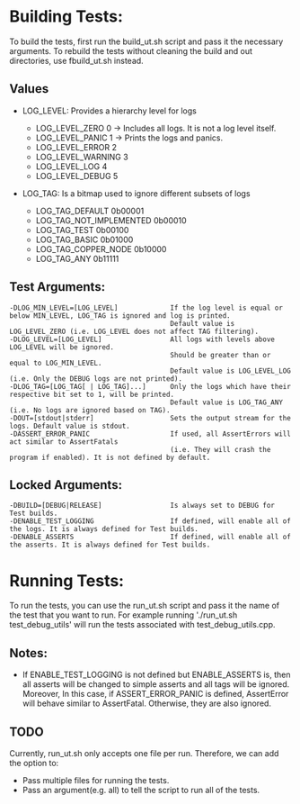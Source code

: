# Building Tests:
To build the tests, first run the build_ut.sh script and pass it the necessary arguments.
To rebuild the tests without cleaning the build and out directories, use fbuild_ut.sh instead.

## Values
* LOG_LEVEL:                Provides a hierarchy level for logs
    * LOG_LEVEL_ZERO     0 -> Includes all logs. It is not a log level itself.
    * LOG_LEVEL_PANIC    1 -> Prints the logs and panics.
    * LOG_LEVEL_ERROR    2
    * LOG_LEVEL_WARNING  3
    * LOG_LEVEL_LOG      4
    * LOG_LEVEL_DEBUG    5

* LOG_TAG:                  Is a bitmap used to ignore different subsets of logs
    * LOG_TAG_DEFAULT             0b00001
    * LOG_TAG_NOT_IMPLEMENTED     0b00010
    * LOG_TAG_TEST                0b00100
    * LOG_TAG_BASIC               0b01000
    * LOG_TAG_COPPER_NODE         0b10000
    * LOG_TAG_ANY                 0b11111

## Test Arguments:
    -DLOG_MIN_LEVEL=[LOG_LEVEL]             If the log level is equal or below MIN_LEVEL, LOG_TAG is ignored and log is printed. 
                                            Default value is LOG_LEVEL_ZERO (i.e. LOG_LEVEL does not affect TAG filtering).
    -DLOG_LEVEL=[LOG_LEVEL]                 All logs with levels above LOG_LEVEL will be ignored.
                                            Should be greater than or equal to LOG_MIN_LEVEL.
                                            Default value is LOG_LEVEL_LOG (i.e. Only the DEBUG logs are not printed).
    -DLOG_TAG=[LOG_TAG[ | LOG_TAG]...]      Only the logs which have their respective bit set to 1, will be printed.
                                            Default value is LOG_TAG_ANY (i.e. No logs are ignored based on TAG).
    -DOUT=[stdout|stderr]                   Sets the output stream for the logs. Default value is stdout.
    -DASSERT_ERROR_PANIC                    If used, all AssertErrors will act similar to AssertFatals 
                                            (i.e. They will crash the program if enabled). It is not defined by default.
## Locked Arguments:
    -DBUILD=[DEBUG|RELEASE]                 Is always set to DEBUG for Test builds.
    -DENABLE_TEST_LOGGING                   If defined, will enable all of the logs. It is always defined for Test builds.
    -DENABLE_ASSERTS                        If defined, will enable all of the asserts. It is always defined for Test builds.

# Running Tests:
To run the tests, you can use the run_ut.sh script and pass it the name of the test that you want to run.
For example running './run_ut.sh test_debug_utils' will run the tests associated with test_debug_utils.cpp.

## Notes:
* If ENABLE_TEST_LOGGING is not defined but ENABLE_ASSERTS is, then all asserts will be changed to simple asserts
    and all tags will be ignored. Moreover, In this case, if ASSERT_ERROR_PANIC is defined, AssertError will 
    behave similar to AssertFatal. Otherwise, they are also ignored.

## TODO
Currently, run_ut.sh only accepts one file per run. Therefore, we can add the option to:
* Pass multiple files for running the tests.
* Pass an argument(e.g. all) to tell the script to run all of the tests.

